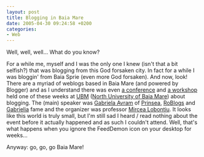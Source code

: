 ```yaml
---
layout: post
title: Blogging in Baia Mare
date: 2005-04-30 09:24:58 +0200
categories:
- Web
---
```

Well, well, well... What do you know?

For a while me, myself and I was the only one I knew (isn't that a bit selfish?) that was blogging from this God forsaken city. In fact for a while I was bloggin' from Baia Sprie (even more God forsaken). And now, look! There are a myriad of weblogs based in Baia Mare (and powered by Blogger) and as I understand there was even <a href="http://gabrielia.blogspot.com/2005/04/cum-fost-la-baia-mare-vineri.html">a conference</a> and <a href="http://gabrielia.blogspot.com/2005/04/despre-bloguri-si-sansele-noii.html">a workshop</a> held one of these weeks at <a href="http://www.ubm.ro">UBM</a> (<a href="http://www.ubm.ro">North University of Baia Mare</a>) about blogging. The (main) speaker was <a href="http://www.gabriela.avram.go.ro/">Gabriela Avram</a> of <a href="http://www.prinsea.net">Prinsea</a>, <a href="http://cursroblogs.blogspot.com/">RoBlogs</a> and <a href="http://gabrielia.blogspot.com/">Gabrielia</a> fame and the organizer was professor <a href="http://nerezonabilulprofesor.blogspot.com/">Mircea Lobontiu</a>. It looks like this world is truly small, but I'm still sad I heard / read nothing about the event before it actually happened and as such I couldn't attend. Well, that's what happens when you ignore the FeedDemon icon on your desktop for weeks...

Anyway: go, go, go Baia Mare!
